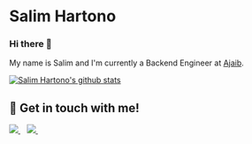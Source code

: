 # Salim Hartono
### Hi there 👋

My name is Salim and I'm currently a Backend Engineer at [Ajaib](https://www.ajaib.co.id).

[![Salim Hartono's github stats](https://github-readme-stats.vercel.app/api?username=croodcash&show_icons=true&count_private=true&theme=tokyonight&hide=prs)](https://github.com/croodcash)
<!--
[![LeetCode Stats](https://leetcard.jacoblin.cool/croodcash?theme=dark&font=Courier%20Prime&ext=contest)](https://leetcode.com/croodcash)
-->
## 📝 Get in touch with me!
<p align='left'>
  <a href="https://www.linkedin.com/in/salimhartono/">
    <img src="https://img.shields.io/badge/linkedin-%230077B5.svg?&style=for-the-badge&logo=linkedin&logoColor=white" />
  </a>&nbsp;&nbsp;
  <a href="https://instagram.com/salimhartono_">
    <img src="https://img.shields.io/badge/instagram-%23E4405F.svg?&style=for-the-badge&logo=instagram&logoColor=white" />        
  </a>&nbsp;&nbsp;

<!--
**salim-hartono/salim-hartono** is a ✨ _special_ ✨ repository because its `README.md` (this file) appears on your GitHub profile.

Here are some ideas to get you started:

- 🔭 I’m currently working on ...
- 🌱 I’m currently learning ...
- 👯 I’m looking to collaborate on ...
- 🤔 I’m looking for help with ...
- 💬 Ask me about ...
- 📫 How to reach me: ...
- 😄 Pronouns: ...
- ⚡ Fun fact: ...
-->
